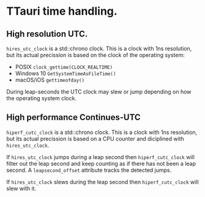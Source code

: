# TTauri time handling.

## High resolution UTC.
`hires_utc_clock` is a std::chrono clock. This is a clock with 1ns resolution, but its actual precission
is based on the clock of the operating system:
 * POSIX `clock_gettime(CLOCK_REALTIME)`
 * Windows 10 `GetSystemTimeAsFileTime()`
 * macOS/iOS `gettimeofday()`

During leap-seconds the UTC clock may slew or jump depending on how the operating system clock.

## High performance Continues-UTC
`hiperf_cutc_clock` is a std::chrono clock. This is a clock with 1ns resolution, but its actual precission
is based on a CPU counter and diciplined with `hires_utc_clock`. 

If `hires_utc_clock` jumps during a leap second then `hiperf_cutc_clock`  will filter out the leap second
and keep counting as if there has not been a leap second. A `leapsecond_offset` attribute tracks the
detected jumps.

If `hires_utc_clock` slews during the leap second then `hiperf_cutc_clock` will slew with it.


